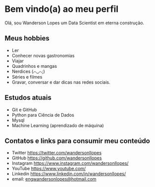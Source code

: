 # Bem vindo(a) ao meu perfil

Olá, sou Wanderson Lopes um Data Scientist em eterna construção.

## Meus hobbies

- Ler
- Conhecer novas gastronomias
- Viajar
- Quadrinhos e mangas 
- Nerdices (⌒_⌒;)
- Séries e filmes
- Gravar, conversar e dar dicas nas redes sociais.

## Estudos atuais

- Git e GitHub
- Python para Ciência de Dados
- Mysql
- Machine Learning (aprendizado de máquina)

## Contatos e links para consumir meu conteúdo

- Twitter https://twitter.com/wandersonllopes
- GitHub https://github.com/wandersonllopes
- Instagram https://www.instagram.com/wandersonllopes/
- YouTube https://www.youtube.com/
- Linkedin https://www.linkedin.com/in/wandersonllopes/
- email: engwandersonlopes@hotmail.com
